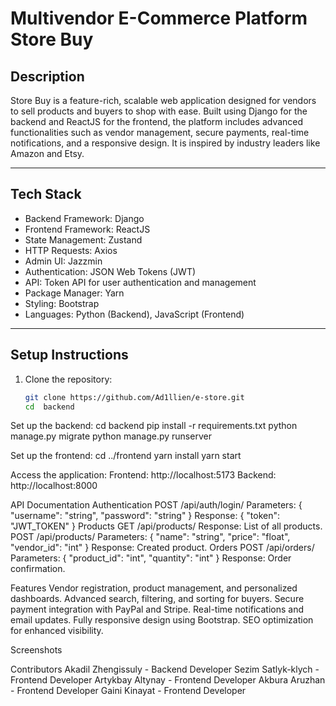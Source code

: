 # Multivendor E-Commerce Platform Store Buy

## Description
Store Buy is a feature-rich, scalable web application designed for vendors to sell products and buyers to shop with ease. Built using Django for the backend and ReactJS for the frontend, the platform includes advanced functionalities such as vendor management, secure payments, real-time notifications, and a responsive design. It is inspired by industry leaders like Amazon and Etsy.

---

## Tech Stack
- Backend Framework: Django
- Frontend Framework: ReactJS
- State Management: Zustand
- HTTP Requests: Axios
- Admin UI: Jazzmin
- Authentication: JSON Web Tokens (JWT)
- API: Token API for user authentication and management
- Package Manager: Yarn
- Styling: Bootstrap
- Languages: Python (Backend), JavaScript (Frontend)

---

## Setup Instructions
1. Clone the repository:
   ```bash
   git clone https://github.com/Ad1llien/e-store.git
   cd  backend

Set up the backend:
 cd backend
pip install -r requirements.txt
python manage.py migrate
python manage.py runserver


Set up the frontend:
 cd ../frontend
yarn install
yarn start


Access the application:
Frontend: http://localhost:5173
Backend: http://localhost:8000

API Documentation
Authentication
POST /api/auth/login/
Parameters: { "username": "string", "password": "string" }
Response: { "token": "JWT_TOKEN" }
Products
GET /api/products/
Response: List of all products.
POST /api/products/
Parameters: { "name": "string", "price": "float", "vendor_id": "int" }
Response: Created product.
Orders
POST /api/orders/
Parameters: { "product_id": "int", "quantity": "int" }
Response: Order confirmation.


Features
Vendor registration, product management, and personalized dashboards.
Advanced search, filtering, and sorting for buyers.
Secure payment integration with PayPal and Stripe.
Real-time notifications and email updates.
Fully responsive design using Bootstrap.
SEO optimization for enhanced visibility.

Screenshots



Contributors
Akadil Zhengissuly  - Backend Developer 
Sezim Satlyk-klych - Frontend Developer 
Artykbay Altynay - Frontend Developer 
Akbura Aruzhan - Frontend Developer 
Gaini Kinayat - Frontend Developer 


